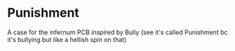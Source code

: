 # Punishment
A case for the infernum PCB inspired by Bully (see it's called Punishment bc it's bullying but like a hellish spin on that)
